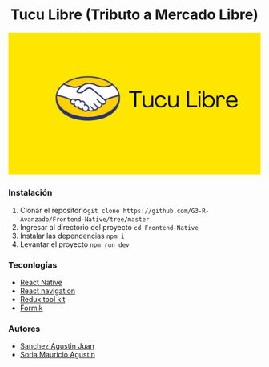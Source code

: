 # <center>Tucu Libre (Tributo a Mercado Libre) </center>
![alt text](assets/4.png)

### Instalación
1. Clonar el repositorio`git clone https://github.com/G3-R-Avanzado/Frontend-Native/tree/master`
2. Ingresar al directorio del proyecto `cd Frontend-Native`
3. Instalar las dependencias `npm i`
4. Levantar el proyecto `npm run dev`
### Teconlogías
- [React Native](https://reactnative.dev/)
- [React navigation](https://reactnavigation.org/)
- [Redux tool kit](https://redux-toolkit.js.org/)
- [Formik](https://formik.org/)

### Autores
- [Sanchez Agustin Juan](https://github.com/AgustinSanchez1)
- [Soria Mauricio Agustin](https://github.com/MauricioSor)